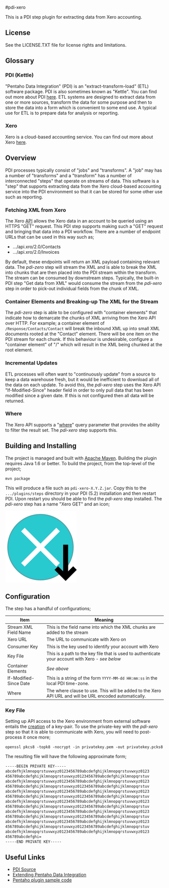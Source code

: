 #pdi-xero

This is a PDI step plugin for extracting data from Xero accounting.

## License

See the LICENSE.TXT file for license rights and limitations.

## Glossary

### PDI (Kettle)

"Pentaho Data Integration" (PDI) is an "extract-transform-load" (ETL) software package.  PDI is also sometimes known as "Kettle".  You can find out more about PDI [here](http://community.pentaho.com/).  ETL systems are designed to extract data from one or more sources, transform the data for some purpose and then to store the data into a form which is convenient to some end use.  A typical use for ETL is to prepare data for analysis or reporting.

### Xero

Xero is a cloud-based accounting service.  You can find out more about Xero [here](http://www.xero.com/).

## Overview

PDI processes typically consist of "jobs" and "transforms".  A "job" may has a number of "transforms" and a "transform" has a number of interconnected "steps" that operate on streams of data.  This software is a "step" that supports extracting data from the Xero cloud-based accounting service into the PDI environment so that it can be stored for some other use such as reporting.

### Fetching XML from Xero

The Xero [API](http://developer.xero.com/) allows the Xero data in an account to be queried using an HTTPS "GET" request.  This PDI step supports making such a "GET" request and bringing that data into a PDI workflow.  There are a number of endpoint URLs that can be used in this way such as;

* .../api.xro/2.0/Contacts
* .../api.xro/2.0/Invoices

By default, these endpoints will return an XML payload containing relevant data.  The _pdi-zero_ step will stream the XML and is able to break the XML into chunks that are then placed into the PDI stream within the transform.  The stream can be consumed by downstream steps.  Typically, the built-in PDI step "Get data from XML" would consume the stream from the _pdi-xero_ step in order to pick-out individual fields from the chunk of XML.

### Container Elements and Breaking-up The XML for the Stream

The _pdi-zero_ step is able to be configured with "container elements" that indicate how to demarcate the chunks of XML arriving from the Xero API over HTTP.  For example; a container element of ```/Response/Contacts/Contact``` will break the inbound XML up into small XML documents rooted at the "Contact" element.  There will be one item on the PDI stream for each chunk.  If this behaviour is undesirable, configure a "container element" of "/" which will result in the XML being chunked at the root element.

### Incremental Updates

ETL processes will often want to "continuously update" from a source to keep a data warehouse fresh, but it would be inefficient to download all of the data on each update.  To avoid this, the _pdi-xero_ step uses the Xero API "If-Modified-Since" header field in order to only pull data that has been modified since a given date.  If this is not configured then all data will be returned.

### Where

The Xero API supports a "[where](http://developer.xero.com/documentation/getting-started/http-requests-and-responses/)" query parameter that provides the ability to filter the result set.  The _pdi-xero_ step supports this.

## Building and Installing

The project is managed and built with [Apache Maven](https://maven.apache.org/).  Building the plugin requires Java 1.6 or better.  To build the project, from the top-level of the project;

```
mvn package
```

This will produce a file such as ```pdi-xero-X.Y.Z.jar```.  Copy this to the ```.../plugins/steps``` directory in your PDI (5.2) installation and then restart PDI.  Upon restart you should be able to find the _pdi-xero_ step installed.  The _pdi-xero_ step has a name "Xero GET" and an icon;

![Icon](src/main/resources/net/bulletin/pdi/xero/step/resources/icon.svg)

## Configuration

The step has a handful of configurations;

|Item|Meaning|
|---|---|
|Stream XML Field Name|This is the field name into which the XML chunks are added to the stream|
|Xero URL|The URL to communicate with Xero on|
|Consumer Key|This is the key used to identify your account with Xero|
|Key File|This is a path to the key file that is used to authenticate your account with Xero - _see below_|
|Container Elements|_See above_|
|If-Modified-Since Date|This is a string of the form ```YYYY-MM-dd HH:mm:ss``` in the local PDI time-zone.|
|Where|The where clause to use.  This will be added to the Xero API URL and will be URL encoded automatically.|

### Key File

Setting up API access to the Xero environment from external software entails the [creation](http://developer.xero.com/documentation/advanced-docs/public-private-keypair/) of a key-pair.  To use the private-key with the _pdi-xero_ step so that it is able to communicate with Xero, you will need to post-process it once more;

```
openssl pkcs8 -topk8 -nocrypt -in privatekey.pem -out privatekey.pcks8
```

The resulting file will have the following approximate form;

```
-----BEGIN PRIVATE KEY-----
abcdefhjklmnopqrstuvwxyz0123456789abcdefghijklmnopqrstuvwxyz0123
456789abcdefghijklmnopqrstuvwxyz0123456789abcdefghijklmnopqrstuv
abcdefhjklmnopqrstuvwxyz0123456789abcdefghijklmnopqrstuvwxyz0123
456789abcdefghijklmnopqrstuvwxyz0123456789abcdefghijklmnopqrstuv
abcdefhjklmnopqrstuvwxyz0123456789abcdefghijklmnopqrstuvwxyz0123
456789abcdefghijklmnopqrstuvwxyz0123456789abcdefghijklmnopqrstuv
abcdefhjklmnopqrstuvwxyz0123456789abcdefghijklmnopqrstuvwxyz0123
456789abcdefghijklmnopqrstuvwxyz0123456789abcdefghijklmnopqrstuv
abcdefhjklmnopqrstuvwxyz0123456789abcdefghijklmnopqrstuvwxyz0123
456789abcdefghijklmnopqrstuvwxyz0123456789abcdefghijklmnopqrstuv
abcdefhjklmnopqrstuvwxyz0123456789abcdefghijklmnopqrstuvwxyz0123
456789abcdefghijklmnopqrstuvwxyz0123456789abcdefghijklmnopqrstuv
abcdefhjklmnopqrstuvwxyz0123456789abcdefghijklmnopqrstuvwxyz0123
456789abcdefghi=
-----END PRIVATE KEY-----
```

## Useful Links

* [PDI Source](https://github.com/pentaho/pentaho-kettle)
* [Extending Pentaho Data Integration](http://infocenter.pentaho.com/help/index.jsp?topic=%2Fcat_dev_guides%2Ftop_dev_guides.html)
* [Pentaho plugin sample code](https://github.com/pentaho/pdi-sdk-plugins)